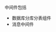 <!--
 * @Author: xupingmao xupingmao@gmail.com
 * @Date: 2022-06-26 00:02:51
 * @LastEditors: xupingmao xupingmao@gmail.com
 * @LastEditTime: 2022-06-26 00:03:34
 * @FilePath: \duck_rush\src\middleware\README.md
 * @Description: 这是默认设置,请设置`customMade`, 打开koroFileHeader查看配置 进行设置: https://github.com/OBKoro1/koro1FileHeader/wiki/%E9%85%8D%E7%BD%AE
-->
中间件包括
- 数据库分库分表组件
- 消息中间件
